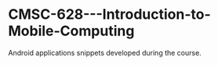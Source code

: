 # CMSC-628---Introduction-to-Mobile-Computing
Android applications snippets developed during the course.
